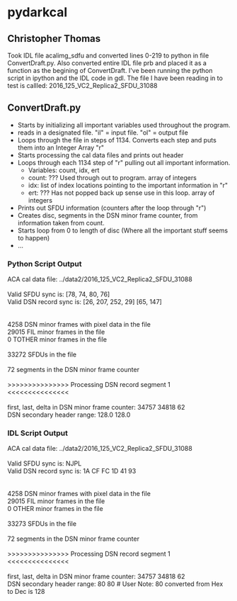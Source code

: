 # pydarkcal

## Christopher Thomas
Took IDL file acalimg_sdfu and converted lines 0-219 to python in file ConvertDraft.py. Also converted entire IDL file prb and placed it as a function as the begining of ConvertDraft. I've been running the python script in ipython and the IDL code in gdl. The file I have been reading in to test is callled: 2016_125_VC2_Replica2_SFDU_31088

## ConvertDraft.py
* Starts by initializing all important variables used throughout the program.
* reads in a designated file. "il" = input file. "ol" = output file
* Loops through the file in steps of 1134. Converts each step and puts them into an Integer Array "r"
* Starts processing the cal data files and prints out header
* Loops through each 1134 step of "r" pulling out all important information.
  * Variables: count, idx, ert
  * count: ??? Used through out to program. array of integers
  * idx: list of index locations pointing to the important information in "r"
  * ert: ??? Has not popped back up sense use in this loop. array of integers
* Prints out SFDU information (counters after the loop through "r")
* Creates disc, segments in the DSN minor frame counter, from information taken from count.
* Starts loop from 0 to length of disc (Where all the important stuff seems to happen)
* ...

### Python Script Output
ACA cal data file: ../data2/2016_125_VC2_Replica2_SFDU_31088 <br />
<br />
Valid SFDU sync is: [78, 74, 80, 76] <br />
Valid DSN record sync is: [26, 207, 252, 29] [65, 147] <br />
<br />
<br />
4258  DSN minor frames with pixel data in the file <br />
29015  FIL minor frames in the file <br />
0  TOTHER minor frames in the file <br />
<br />
33272  SFDUs in the file <br />
<br />
72 segments in the DSN minor frame counter <br />
<br />
\>\>\>\>\>\>\>\>\>\>\>\>\>\>\> Processing DSN record segment  1  <<<<<<<<<<<<<<< <br />
<br />
first, last, delta in DSN minor frame counter:   34757    34818    62 <br />
DSN secondary header range:  128.0 128.0 <br />

### IDL Script Output
ACA cal data file: ../data2/2016_125_VC2_Replica2_SFDU_31088 <br />
<br />
Valid SFDU sync is: NJPL <br />
Valid DSN record sync is: 1A CF FC 1D 41 93 <br />
<br />
<br />
4258 DSN minor frames with pixel data in the file <br />
29015 FIL minor frames in the file <br />
0 OTHER minor frames in the file <br />
<br />
33273 SFDUs in the file <br />
<br />
72 segments in the DSN minor frame counter <br />
<br />
\>\>\>\>\>\>\>\>\>\>\>\>\>\>\> Processing DSN record segment 1 <<<<<<<<<<<<<<< <br />
<br />
first, last, delta in DSN minor frame counter:  34757  34818  62 <br />
DSN secondary header range: 80 80  # User Note: 80 converted from Hex to Dec is 128 <br />
